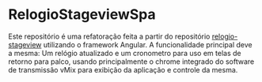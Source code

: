 # RelogioStageviewSpa

Este repositório é uma refatoração feita a partir do repositório [relogio-stageview](https://github.com/TavaresW-lima/relogio_stageview) utilizando o framework Angular. A funcionalidade principal deve a mesma: Um relógio atualizado e um cronometro para uso em telas de retorno para palco, usando principalmente o chrome integrado do software de transmissão vMix para exibição da aplicação e controle da mesma.
